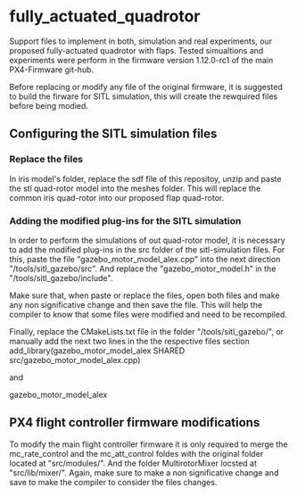 # fully_actuated_quadrotor
Support files to implement in both, simulation and real experiments, our proposed fully-actuated quadrotor with flaps. Tested simualtions and experiments were perform in the firmware version 1.12.0-rc1 of the main PX4-Firmware git-hub.

Before replacing or modify any file of the original firmware, it is suggested to build the firware for SITL simulation, this will create the rewquired files before being modied.


## Configuring the SITL simulation files

### Replace the files

In iris model's folder, replace the sdf file of this repositoy, unzip and paste the stl quad-rotor model into the meshes folder. This will replace the common iris quad-rotor into our proposed flap quad-rotor.

### Adding the modified plug-ins for the SITL simulation

In order to perform the simulations of out quad-rotor model, it is necessary to add the modified plug-ins in the src folder of the sitl-simulation files. For this, paste the file "gazebo_motor_model_alex.cpp" into the next direction "/tools/sitl_gazebo/src". And replace the "gazebo_motor_model.h" in the "/tools/sitl_gazebo/include". 

Make sure that, when paste or replace the files, open both files and make any non significative change and then save the file. This will help the compiler to know that some files were modified and need to be recompiled. 

Finally, replace the CMakeLists.txt file in the folder "/tools/sitl_gazebo/", or manually add the next two lines in the the respective files section
 add_library(gazebo_motor_model_alex SHARED src/gazebo_motor_model_alex.cpp)
 
and
 
 gazebo_motor_model_alex 
 

## PX4 flight controller firmware modifications

To modify the main flight controller firmware it is only required to merge the mc_rate_control and the mc_att_control foldes with the original folder located at "src/modules/". And the folder MultirotorMixer locsted at "src/lib/mixer/". Again, make sure to make a non significative change and save to make the compiler to consider the files changes.


